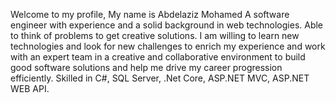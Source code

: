 Welcome to my profile, My name is Abdelaziz Mohamed A software engineer with experience and a solid background in web technologies. Able to think of problems to get creative solutions. I am willing to learn new technologies and look for new challenges to enrich my experience and work with an expert team in a creative and collaborative environment to build good software solutions and help me drive my career progression efficiently. Skilled in C#, SQL Server, .Net Core, ASP.NET MVC, ASP.NET WEB API.
<!---
Abdelaziz2010/Abdelaziz2010 is a ✨ special ✨ repository because its `README.md` (this file) appears on your GitHub profile.
You can click the Preview link to take a look at your changes.
--->
